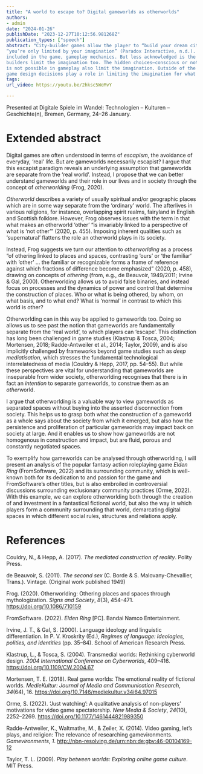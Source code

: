 ```yaml
---
title: "A world to escape to? Digital gameworlds as otherworlds"
authors:
- admin
date: "2024-01-26"
publishDate: "2023-12-27T10:12:56.981268Z"
publication_types: ["speech"]
abstract: "City-builder games allow the player to “build your dream city” (SimCity BuildIt, 2023) where 
“you’re only limited by your imagination” (Paradox Interactive, n.d.). Of course, those are  marketing statements, but most titles emphasise a large degree of creative freedom. Players  generally understand that their virtual city is, in fact, limited. Computational power, assets 
included in the game, gameplay mechanics. But less acknowledged is the degree to which city
builders limit the imagination too. The hidden choices—conscious or not—regarding what is and 
is not possible in gameplay also limit the imagination. Outside of the game too, I argue, these 
game design decisions play a role in limiting the imagination for what cities can be in general."
tags:
url_video: https://youtu.be/2hksc5WeMvY

---
```


Presented at Digitale Spiele im Wandel: Technologien – Kulturen – Geschichte(n), Bremen, Germany, 24–26 January.

# Extended abstract

Digital games are often understood in terms of *escapism*, the avoidance of everyday, ‘real’ life. But are gameworlds necessarily escapist? I argue that this escapist paradigm reveals an underlying assumption that gameworlds are separate from the ‘real world’. Instead, I propose that we can better understand gameworlds and their role in our lives and in society through the concept of *otherworlding* (Frog, 2020).

*Otherworld* describes a variety of usually spiritual and/or geographic places which are in some way separate from the ‘ordinary’ world. The afterlives in various religions, for instance, overlapping spirit realms, fairyland in English and Scottish folklore. However, Frog observes issues with the term in that what makes an otherworld ‘other’ “is invariably linked to a perspective of what is ‘not other’” (2020, p. 455). Imposing inherent qualities such as ‘supernatural’ flattens the role an otherworld plays in its society.

Instead, Frog suggests we turn our attention to *otherworlding* as a process “of othering linked to places and spaces, contrasting ‘ours’ or ‘the familiar’ with ‘other’ … the familiar or recognizable forms a frame of reference against which fractions of difference become emphasized” (2020, p. 458), drawing on concepts of *othering* (from, e.g., de Beauvoir, 1949/2011; Irvine & Gal, 2000). Otherworld*ing* allows us to avoid false binaries, and instead focus on processes and the dynamics of power and control that determine the construction of places. Who or what is being othered, by whom, on what basis, and to what end? What is ‘normal’ in contrast to which this world is other?

Otherworlding can in this way be applied to gameworlds too. Doing so allows us to see past the notion that gameworlds are fundamentally separate from the ‘real world’, to which players can ‘escape’. This distinction has long been challenged in game studies (Klastrup & Tosca, 2004; Mortensen, 2018; Radde-Antweiler et al., 2014; Taylor, 2009), and is also implicitly challenged by frameworks beyond game studies such as *deep mediatisation*, which stresses the fundamental technological interrelatedness of media (Couldry & Hepp, 2017, pp. 54–55). But while these perspectives are vital for understanding that gameworlds are inseparable from wider society, otherworlding recognises that there is in fact an *intention* to separate gameworlds, to construe them as an *other*world.

I argue that otherworlding is a valuable way to view gameworlds as separated spaces without buying into the asserted disconnection from society. This helps us to grasp both what the construction of a gameworld as a whole says about the society from which it emerged, but also how the persistence and proliferation of particular gameworlds may impact back on society at large. And it enables us to show how gameworlds are not homogenous in construction and impact, but are fluid, porous and constantly negotiated spaces.

To exemplify how gameworlds can be analysed through otherworlding, I will present an analysis of the popular fantasy action roleplaying game *Elden Ring* (FromSoftware, 2022) and its surrounding community, which is well-known both for its dedication to and passion for the game and FromSoftware’s other titles, but is also embroiled in controversial discussions surrounding exclusionary community practices (Orme, 2022). With this example, we can explore otherworlding both through the creation of and investment in a fantastical fictional world, but also the way in which players form a community surrounding that world, demarcating digital spaces in which different social rules, structures and relations apply.

# References

Couldry, N., & Hepp, A. (2017). *The mediated construction of reality*. Polity Press.

de Beauvoir, S. (2011). *The second sex* (C. Borde & S. Malovany-Chevallier, Trans.). Vintage. (Original work published 1949)

Frog. (2020). Otherworlding: Othering places and spaces through mythologization. *Signs and Society*, *8*(3), 454–471. https://doi.org/10.1086/710159

FromSoftware. (2022). *Elden Ring* [PC]. Bandai Namco Entertainment.

Irvine, J. T., & Gal, S. (2000). Language ideology and linguistic differentiation. In P. V. Kroskrity (Ed.), *Regimes of language: Ideologies, polities, and identities* (pp. 35–84). School of American Research Press.

Klastrup, L., & Tosca, S. (2004). Transmedial worlds: Rethinking cyberworld design. *2004 International Conference on Cyberworlds*, 409–416. https://doi.org/10.1109/CW.2004.67

Mortensen, T. E. (2018). Real game worlds: The emotional reality of fictional worlds. *MedieKultur: Journal of Media and Communication Research*, *34*(64), 16. https://doi.org/10.7146/mediekultur.v34i64.97015

Orme, S. (2022). ‘Just watching’: A qualitative analysis of non-players’ motivations for video game spectatorship. *New Media & Society*, *24*(10), 2252–2269. https://doi.org/10.1177/1461444821989350

Radde-Antweiler, K., Waltmathe, M., & Zeiler, X. (2014). Video gaming, let’s plays, and religion: The relevance of researching gamevironments. *Gamevironments*, *1*. http://nbn-resolving.de/urn:nbn:de:gbv:46-00104169-12

Taylor, T. L. (2009). *Play between worlds: Exploring online game culture*. MIT Press.
